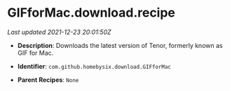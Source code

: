 # GIFforMac.download.recipe

_Last updated 2021-12-23 20:01:50Z_

- **Description**: Downloads the latest version of Tenor, formerly known as GIF for Mac.

- **Identifier**: `com.github.homebysix.download.GIFforMac`

- **Parent Recipes**: `None`

